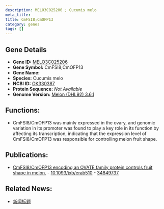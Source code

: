 ```yaml
---
description: MELO3C025206 ; Cucumis melo
meta_title:
title: CmFSI8;CmOFP13
category: genes
tags: []
---
```


## Gene Details
- **Gene ID:**	[MELO3C025206](https://www.maizegdb.org/gene_center/gene/MELO3C025206)
- **Gene Symbol:** CmFSI8;CmOFP13
- **Gene Name:** 
- **Species:** Cucumis melo
- **NCBI ID:** [ OK330387 ]()
- **Protein Sequence:** *Not Available*
- **Genome Version:** [Melon (DHL92) 3.6.1]()

## Functions:
   - CmFSI8/CmOFP13 was mainly expressed in the ovary, and genomic variation in its promoter was found to play a key role in its function by affecting its transcription, indicating that the expression level of CmFSI8/CmOFP13 was responsible for controlling melon fruit shape.

## Publications:
   - [CmFSI8/CmOFP13 encoding an OVATE family protein controls fruit shape in melon.]( https://academic.oup.com/jxb/article/73/5/1370/6437948 ) - [10.1093/jxb/erab510]( https://academic.oup.com/jxb/article/73/5/1370/6437948 ) - [34849737](https://pubmed.ncbi.nlm.nih.gov/34849737/)

## Related News:
   - [新闻标题](https://mp.weixin.qq.com/s?__biz=Mzg3MDEwNDEyMg==&mid=2247521406&idx=4&sn=01082ec20b28472b2b85d59190c75918&chksm=ce90392bf9e7b03d58f32a6402d66a61bbe84e70682b1e2b99801732380c116049652d83546d&scene=27#wechat_redirect)
